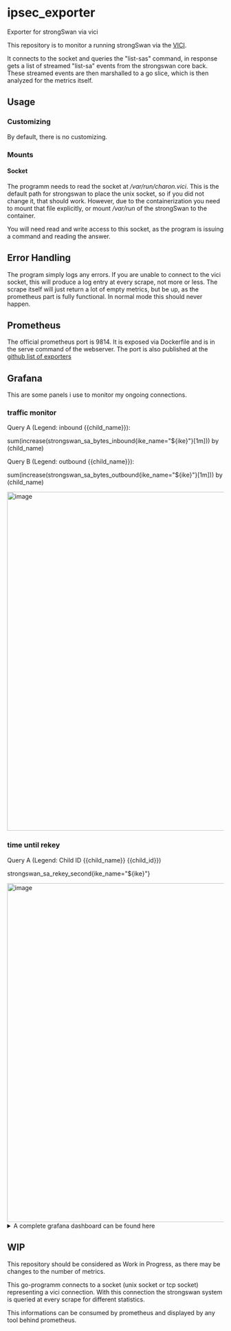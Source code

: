 # ipsec_exporter
Exporter for strongSwan via vici

This repository is to monitor a running strongSwan via the [VICI](https://wiki.strongswan.org/projects/strongswan/wiki/Vici).

It connects to the socket and queries the "list-sas" command, in response gets a list of streamed "list-sa" events from the strongswan core back.
These streamed events are then marshalled to a go slice, which is then analyzed for the metrics itself.

## Usage

### Customizing

By default, there is no customizing.

### Mounts

#### Socket

The programm needs to read the socket at */var/run/charon.vici*. 
This is the default path for strongswan to place the unix socket, so if you did not change it, that should work.
However, due to the containerization you need to mount that file explicitly, or mount */var/run* of the strongSwan to the container.

You will need read and write access to this socket, as the program is issuing a command and reading the answer.

## Error Handling

The program simply logs any errors. If you are unable to connect to the vici socket, this will produce a log entry at every scrape, not more or less.
The scrape itself will just return a lot of empty metrics, but be up, as the prometheus part is fully functional.
In normal mode this should never happen.

## Prometheus

The official prometheus port is 9814. 
It is exposed via Dockerfile and is in the serve command of the webserver.
The port is also published at the [github list of exporters](https://github.com/prometheus/prometheus/wiki/Default-port-allocations)

## Grafana

This are some panels i use to monitor my ongoing connections.

### traffic monitor
Query A (Legend: inbound {{child_name}}):

sum(increase(strongswan_sa_bytes_inbound{ike_name="${ike}"}[1m])) by (child_name)

Query B (Legend: outbound {{child_name}}):

sum(increase(strongswan_sa_bytes_outbound{ike_name="${ike}"}[1m])) by (child_name)

<img width="787" alt="image" src="https://user-images.githubusercontent.com/5329497/113253664-d84bf000-92c5-11eb-9635-b9fb182150f9.png">



### time until rekey

Query A (Legend: Child ID {{child_name}} {{child_id}})

strongswan_sa_rekey_second{ike_name="${ike}"}

<img width="787" alt="image" src="https://user-images.githubusercontent.com/5329497/113253628-c66a4d00-92c5-11eb-9a1b-3e3d8bd92641.png">

<details>
  <summary>A complete grafana dashboard can be found here</summary>
  
```javascript
{
  "annotations": {
    "list": [
      {
        "builtIn": 1,
        "datasource": "-- Grafana --",
        "enable": true,
        "hide": true,
        "iconColor": "rgba(0, 211, 255, 1)",
        "name": "Annotations & Alerts",
        "type": "dashboard"
      }
    ]
  },
  "editable": true,
  "gnetId": null,
  "graphTooltip": 0,
  "id": 9,
  "iteration": 1622131750766,
  "links": [],
  "panels": [
    {
      "aliasColors": {},
      "bars": false,
      "dashLength": 10,
      "dashes": false,
      "datasource": null,
      "fieldConfig": {
        "defaults": {
          "custom": {}
        },
        "overrides": []
      },
      "fill": 1,
      "fillGradient": 0,
      "gridPos": {
        "h": 8,
        "w": 12,
        "x": 0,
        "y": 0
      },
      "hiddenSeries": false,
      "id": 6,
      "legend": {
        "avg": false,
        "current": false,
        "max": false,
        "min": false,
        "show": true,
        "total": false,
        "values": false
      },
      "lines": true,
      "linewidth": 1,
      "nullPointMode": "null",
      "options": {
        "alertThreshold": true
      },
      "percentage": false,
      "pluginVersion": "7.4.3",
      "pointradius": 2,
      "points": false,
      "renderer": "flot",
      "seriesOverrides": [],
      "spaceLength": 10,
      "stack": false,
      "steppedLine": false,
      "targets": [
        {
          "expr": "strongswan_ike_rekey_second{name=\"${ike}\"}",
          "interval": "",
          "legendFormat": "IKE ID {{name}} {{uniqueid}}",
          "refId": "A"
        }
      ],
      "thresholds": [],
      "timeFrom": null,
      "timeRegions": [],
      "timeShift": null,
      "title": "Rekeying IKE",
      "tooltip": {
        "shared": true,
        "sort": 0,
        "value_type": "individual"
      },
      "type": "graph",
      "xaxis": {
        "buckets": null,
        "mode": "time",
        "name": null,
        "show": true,
        "values": []
      },
      "yaxes": [
        {
          "$$hashKey": "object:821",
          "format": "s",
          "label": null,
          "logBase": 1,
          "max": null,
          "min": null,
          "show": true
        },
        {
          "$$hashKey": "object:822",
          "format": "short",
          "label": null,
          "logBase": 1,
          "max": null,
          "min": null,
          "show": true
        }
      ],
      "yaxis": {
        "align": false,
        "alignLevel": null
      }
    },
    {
      "aliasColors": {},
      "bars": false,
      "dashLength": 10,
      "dashes": false,
      "datasource": null,
      "fieldConfig": {
        "defaults": {
          "custom": {}
        },
        "overrides": []
      },
      "fill": 1,
      "fillGradient": 0,
      "gridPos": {
        "h": 8,
        "w": 12,
        "x": 12,
        "y": 0
      },
      "hiddenSeries": false,
      "id": 7,
      "legend": {
        "avg": false,
        "current": false,
        "max": false,
        "min": false,
        "show": true,
        "total": false,
        "values": false
      },
      "lines": true,
      "linewidth": 1,
      "nullPointMode": "null",
      "options": {
        "alertThreshold": true
      },
      "percentage": false,
      "pluginVersion": "7.4.3",
      "pointradius": 2,
      "points": false,
      "renderer": "flot",
      "seriesOverrides": [],
      "spaceLength": 10,
      "stack": false,
      "steppedLine": false,
      "targets": [
        {
          "expr": "strongswan_sa_rekey_second{ike_name=\"${ike}\"}",
          "interval": "",
          "legendFormat": "Child ID {{child_name}} {{child_id}}",
          "refId": "A"
        }
      ],
      "thresholds": [],
      "timeFrom": null,
      "timeRegions": [],
      "timeShift": null,
      "title": "Rekeying Child",
      "tooltip": {
        "shared": true,
        "sort": 0,
        "value_type": "individual"
      },
      "type": "graph",
      "xaxis": {
        "buckets": null,
        "mode": "time",
        "name": null,
        "show": true,
        "values": []
      },
      "yaxes": [
        {
          "$$hashKey": "object:821",
          "format": "s",
          "label": null,
          "logBase": 1,
          "max": null,
          "min": null,
          "show": true
        },
        {
          "$$hashKey": "object:822",
          "format": "short",
          "label": null,
          "logBase": 1,
          "max": null,
          "min": null,
          "show": true
        }
      ],
      "yaxis": {
        "align": false,
        "alignLevel": null
      }
    },
    {
      "aliasColors": {},
      "bars": false,
      "dashLength": 10,
      "dashes": false,
      "datasource": null,
      "fieldConfig": {
        "defaults": {
          "custom": {}
        },
        "overrides": []
      },
      "fill": 1,
      "fillGradient": 0,
      "gridPos": {
        "h": 9,
        "w": 12,
        "x": 0,
        "y": 8
      },
      "hiddenSeries": false,
      "id": 2,
      "legend": {
        "avg": false,
        "current": false,
        "max": false,
        "min": false,
        "show": true,
        "total": false,
        "values": false
      },
      "lines": true,
      "linewidth": 1,
      "nullPointMode": "null",
      "options": {
        "alertThreshold": true
      },
      "percentage": false,
      "pluginVersion": "7.4.3",
      "pointradius": 2,
      "points": false,
      "renderer": "flot",
      "seriesOverrides": [],
      "spaceLength": 10,
      "stack": false,
      "steppedLine": false,
      "targets": [
        {
          "expr": "strongswan_ike_children{name=\"${ike}\"}",
          "interval": "",
          "legendFormat": "",
          "refId": "A"
        }
      ],
      "thresholds": [],
      "timeFrom": null,
      "timeRegions": [],
      "timeShift": null,
      "title": "Children of $ike",
      "tooltip": {
        "shared": true,
        "sort": 0,
        "value_type": "individual"
      },
      "type": "graph",
      "xaxis": {
        "buckets": null,
        "mode": "time",
        "name": null,
        "show": true,
        "values": []
      },
      "yaxes": [
        {
          "$$hashKey": "object:656",
          "format": "short",
          "label": null,
          "logBase": 1,
          "max": null,
          "min": null,
          "show": true
        },
        {
          "$$hashKey": "object:657",
          "format": "short",
          "label": null,
          "logBase": 1,
          "max": null,
          "min": null,
          "show": true
        }
      ],
      "yaxis": {
        "align": false,
        "alignLevel": null
      }
    },
    {
      "aliasColors": {},
      "bars": false,
      "dashLength": 10,
      "dashes": false,
      "datasource": null,
      "fieldConfig": {
        "defaults": {
          "custom": {}
        },
        "overrides": []
      },
      "fill": 1,
      "fillGradient": 0,
      "gridPos": {
        "h": 9,
        "w": 12,
        "x": 12,
        "y": 8
      },
      "hiddenSeries": false,
      "id": 4,
      "legend": {
        "avg": false,
        "current": false,
        "max": false,
        "min": false,
        "show": true,
        "total": false,
        "values": false
      },
      "lines": true,
      "linewidth": 1,
      "nullPointMode": "null",
      "options": {
        "alertThreshold": true
      },
      "percentage": false,
      "pluginVersion": "7.4.3",
      "pointradius": 2,
      "points": false,
      "renderer": "flot",
      "seriesOverrides": [],
      "spaceLength": 10,
      "stack": false,
      "steppedLine": false,
      "targets": [
        {
          "expr": "sum(increase(strongswan_sa_bytes_inbound{ike_name=\"${ike}\"}[1m])) by (child_name)",
          "interval": "",
          "legendFormat": "inbound {{child_name}}",
          "refId": "A"
        },
        {
          "expr": "sum(increase(strongswan_sa_bytes_outbound{ike_name=\"${ike}\"}[1m])) by (child_name)",
          "interval": "",
          "legendFormat": "outbound {{child_name}}",
          "refId": "B"
        }
      ],
      "thresholds": [],
      "timeFrom": null,
      "timeRegions": [],
      "timeShift": null,
      "title": "Traffic Monitor",
      "tooltip": {
        "shared": true,
        "sort": 0,
        "value_type": "individual"
      },
      "type": "graph",
      "xaxis": {
        "buckets": null,
        "mode": "time",
        "name": null,
        "show": true,
        "values": []
      },
      "yaxes": [
        {
          "$$hashKey": "object:713",
          "format": "binBps",
          "label": null,
          "logBase": 2,
          "max": null,
          "min": null,
          "show": true
        },
        {
          "$$hashKey": "object:714",
          "format": "short",
          "label": null,
          "logBase": 1,
          "max": null,
          "min": null,
          "show": true
        }
      ],
      "yaxis": {
        "align": false,
        "alignLevel": null
      }
    }
  ],
  "refresh": "10s",
  "schemaVersion": 27,
  "style": "dark",
  "tags": [],
  "templating": {
    "list": [
      {
        "allValue": null,
        "current": {
          "selected": true,
          "text": [
            "dev"
          ],
          "value": [
            "dev"
          ]
        },
        "datasource": "Prometheus",
        "definition": "label_values(strongswan_ike_state,  name)",
        "description": null,
        "error": null,
        "hide": 0,
        "includeAll": false,
        "label": null,
        "multi": false,
        "name": "ike",
        "options": [
          {
            "selected": true,
            "text": "dev",
            "value": "dev"
          }
        ],
        "query": "label_values(strongswan_ike_state,  name)",
        "refresh": 0,
        "regex": "",
        "skipUrlSync": false,
        "sort": 0,
        "tagValuesQuery": "",
        "tags": [],
        "tagsQuery": "",
        "type": "query",
        "useTags": false
      }
    ]
  },
  "time": {
    "from": "now-1h",
    "to": "now"
  },
  "timepicker": {},
  "timezone": "",
  "title": "IPSec Monitoring",
  "uid": "98mc5W8Gz",
  "version": 5
}
```
</details>

## WIP

This repository should be considered as Work in Progress, as there may be changes to the number of metrics.


This go-programm connects to a socket (unix socket or tcp socket) representing a vici connection.
With this connection the strongswan system is queried at every scrape for different statistics.

This informations can be consumed by prometheus and displayed by any tool behind prometheus.
